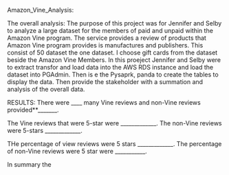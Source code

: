  Amazon_Vine_Analysis:

  The overall analysis: The purpose of this project was for Jennifer and Selby to analyze a large dataset for the members of paid and unpaid within the Amazon Vine program. The service provides a review of products that Amazon Vine program provides is manufactures and publishers. This consist of 50 dataset the one dataset. I choose gift cards from the dataset beside the Amazon Vine Members. In this proeject Jennifer and Selby were to extract transfor and load  data into the AWS RDS instance and load the dataset into PGAdmin. Then is e the Pysaprk, panda to create the tables to display the data. Then provide the stakeholder with a summation and analysis of the overall data.

  
  RESULTS:
  There were ____ many Vine reviews and non-Vine reviews provided**_______.
  
  The Vine reviews that were 5-star were _____________. The non-Vine reviews were 5-stars _____________.
  
  THe percentage of view reviews were 5 stars _____________. The percentage of non-Vine reviews were 5 star were ___________.
  
  
  In summary the 
  
  
